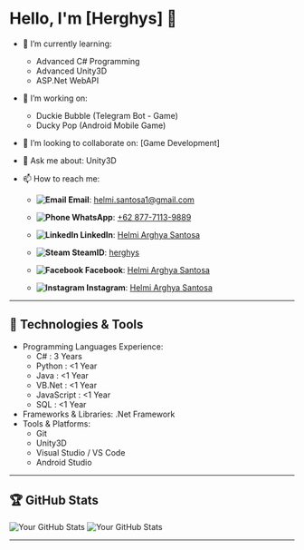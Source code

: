 # Hello, I'm [Herghys] 👋

<!--
**herghys/herghys** is a ✨ _special_ ✨ repository because its `README.md` (this file) appears on your GitHub profile.

Here are some ideas to get you started:

- 🔭 I’m currently working on ...
- 🌱 I’m currently learning ...
- 👯 I’m looking to collaborate on ...
- 🤔 I’m looking for help with ...
- 💬 Ask me about ...
- 📫 How to reach me: ...
- 😄 Pronouns: ...
- ⚡ Fun fact: ...
-->

- 🌱 I’m currently learning: 
  - Advanced C# Programming
  - Advanced Unity3D
  - ASP.Net WebAPI
  
- 🔭 I’m working on:
  - Duckie Bubble (Telegram Bot - Game)
  - Ducky Pop (Android Mobile Game)
  
- 👯 I’m looking to collaborate on: [Game Development]
- 💬 Ask me about: Unity3D
- 📫 How to reach me: 
  - **![Email](/assets/icons/email.png) Email**: [helmi.santosa1@gmail.com](mailto:helmi.santosa1@gmail.com)

  - **![Phone](/assets/icons/whatsapp.png) WhatsApp**: 
  [+62 877-7113-9889](https://wa.me/+6287771139889)

  - **![LinkedIn](/assets/icons/linkedin.png) LinkedIn**: 
  [Helmi Arghya Santosa](https://www.linkedin.com/in/herghys)

  - **![Steam](/assets/icons/steam.png) SteamID**: [herghys](https://steamcommunity.com/id/herghys)

  - **![Facebook](/assets/icons/facebook.png) Facebook**: [Helmi Arghya Santosa](https://www.facebook.com/herghys)

  - **![Instagram](/assets/icons/instagram.png) Instagram**: [Helmi Arghya Santosa](https://www.instagram.com/herghys__)
  
---
## 🔧 Technologies & Tools

- Programming Languages Experience: 
  - C# : 3 Years
  - Python : <1 Year
  - Java : <1 Year
  - VB.Net : <1 Year
  - JavaScript : <1 Year
  - SQL : <1 Year
- Frameworks & Libraries: .Net Framework
- Tools & Platforms:
  - Git
  - Unity3D
  - Visual Studio / VS Code
  - Android Studio

---

## 🏆 GitHub Stats

![Your GitHub Stats](https://github-readme-stats.vercel.app/api?username=herghys&show_icons=true&theme=radical&include_all_commits=true&rank_icon=github)
![Your GitHub Stats](https://github-readme-stats.vercel.app/api/top-langs?username=herghys&theme=radical&layout=compact&langs_count=10)

---
